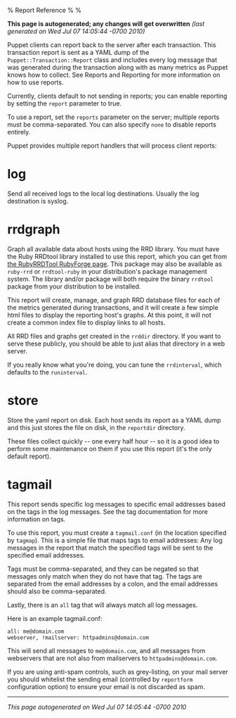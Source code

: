 % Report Reference
% 
% 

**This page is autogenerated; any changes will get overwritten**
*(last generated on Wed Jul 07 14:05:44 -0700 2010)*

Puppet clients can report back to the server after each
transaction. This transaction report is sent as a YAML dump of the
`Puppet::Transaction::Report` class and includes every log message
that was generated during the transaction along with as many
metrics as Puppet knows how to collect. See Reports and Reporting
for more information on how to use reports.

Currently, clients default to not sending in reports; you can
enable reporting by setting the `report` parameter to true.

To use a report, set the `reports` parameter on the server;
multiple reports must be comma-separated. You can also specify
`none` to disable reports entirely.

Puppet provides multiple report handlers that will process client
reports:

# log

Send all received logs to the local log destinations. Usually the
log destination is syslog.

# rrdgraph

Graph all available data about hosts using the RRD library. You
must have the Ruby RRDtool library installed to use this report,
which you can get from
[the RubyRRDTool RubyForge page](http://rubyforge.org/projects/rubyrrdtool/).
This package may also be available as `ruby-rrd` or `rrdtool-ruby`
in your distribution's package management system. The library
and/or package will both require the binary `rrdtool` package from
your distribution to be installed.

This report will create, manage, and graph RRD database files for
each of the metrics generated during transactions, and it will
create a few simple html files to display the reporting host's
graphs. At this point, it will not create a common index file to
display links to all hosts.

All RRD files and graphs get created in the `rrddir` directory. If
you want to serve these publicly, you should be able to just alias
that directory in a web server.

If you really know what you're doing, you can tune the
`rrdinterval`, which defaults to the `runinterval`.

# store

Store the yaml report on disk. Each host sends its report as a YAML
dump and this just stores the file on disk, in the `reportdir`
directory.

These files collect quickly -- one every half hour -- so it is a
good idea to perform some maintenance on them if you use this
report (it's the only default report).

# tagmail

This report sends specific log messages to specific email addresses
based on the tags in the log messages. See the tag documentation
for more information on tags.

To use this report, you must create a `tagmail.conf` (in the
location specified by `tagmap`). This is a simple file that maps
tags to email addresses: Any log messages in the report that match
the specified tags will be sent to the specified email addresses.

Tags must be comma-separated, and they can be negated so that
messages only match when they do not have that tag. The tags are
separated from the email addresses by a colon, and the email
addresses should also be comma-separated.

Lastly, there is an `all` tag that will always match all log
messages.

Here is an example tagmail.conf:

    all: me@domain.com
    webserver, !mailserver: httpadmins@domain.com

This will send all messages to `me@domain.com`, and all messages
from webservers that are not also from mailservers to
`httpadmins@domain.com`.

If you are using anti-spam controls, such as grey-listing, on your
mail server you should whitelist the sending email (controlled by
`reportform` configuration option) to ensure your email is not
discarded as spam.


* * * * *

*This page autogenerated on Wed Jul 07 14:05:44 -0700 2010*



